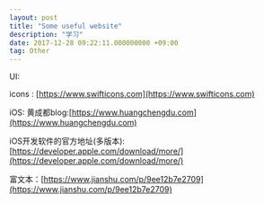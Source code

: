 ```yaml
---
layout: post
title: "Some useful website"
description: "学习"
date: 2017-12-28 09:22:11.000000000 +09:00
tag: Other
---
```




UI:

icons : [https://www.swifticons.com](https://www.swifticons.com)



iOS:
黄成都blog:[https://www.huangchengdu.com](https://www.huangchengdu.com)

iOS开发软件的官方地址(多版本):[https://developer.apple.com/download/more/](https://developer.apple.com/download/more/)

富文本：[https://www.jianshu.com/p/9ee12b7e2709](https://www.jianshu.com/p/9ee12b7e2709)

